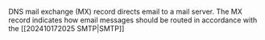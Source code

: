 DNS mail exchange (MX) record directs email to a mail server. The MX record indicates how email messages should be routed in accordance with the [[202410172025 SMTP|SMTP]] 